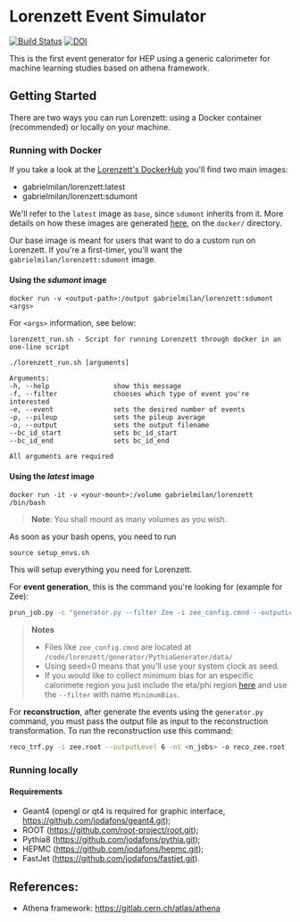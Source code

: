 # Lorenzett Event Simulator

[![Build Status](https://travis-ci.org/jodafons/lorenzett.svg?branch=master)](https://travis-ci.org/jodafons/lorenzett)
[![DOI](https://zenodo.org/badge/248031762.svg)](https://zenodo.org/badge/latestdoi/248031762)

This is the first event generator for HEP using a generic calorimeter for machine learning 
studies based on athena framework.

## Getting Started

There are two ways you can run Lorenzett: using a Docker container (recommended) or locally on your machine.

### Running with Docker

If you take a look at the [Lorenzett's DockerHub](https://hub.docker.com/r/gabrielmilan/lorenzett) you'll find two main images:

* gabrielmilan/lorenzett:latest
* gabrielmilan/lorenzett:sdumont

We'll refer to the `latest` image as `base`, since `sdumont` inherits from it. More details on how these images are generated [here](https://github.com/jodafons/lorenzett/tree/master/docker), on the `docker/` directory.

Our base image is meant for users that want to do a custom run on Lorenzett. If you're a first-timer, you'll want the `gabrielmilan/lorenzett:sdumont` image.

#### Using the *sdumont* image

```
docker run -v <output-path>:/output gabrielmilan/lorenzett:sdumont <args>
```

For `<args>` information, see below:

```
lorenzett_run.sh - Script for running Lorenzett through docker in an one-line script
 
./lorenzett_run.sh [arguments]
 
Arguments:
-h, --help                show this message
-f, --filter              chooses which type of event you're interested
-e, --event               sets the desired number of events
-p, --pileup              sets the pileup average
-o, --output              sets the output filename
--bc_id_start             sets bc_id_start
--bc_id_end               sets bc_id_end
 
All arguments are required
```

#### Using the *latest* image

```
docker run -it -v <your-mount>:/volume gabrielmilan/lorenzett /bin/bash
```

> **Note**: You shall mount as many volumes as you wish.

As soon as your bash opens, you need to run
```
source setup_envs.sh
```

This will setup everything you need for Lorenzett.

For **event generation**, this is the command you're looking for (example for Zee):
```bash
prun_job.py -c "generator.py --filter Zee -i zee_config.cmnd --outputLevel 6 --seed 0 -evt <n_events> --pileupAvg <average-pileup> --bc_id_start -8 --bc_id_end 7" -o zee.root -mt <n_threads> -n <n_jobs>
```

> **Notes**
> - Files like `zee_config.cmnd` are located at `/code/lorenzett/generator/PythiaGenerator/data/`
> - Using seed=0 means that you'll use your system clock as seed.
> - If you would like to collect minimum bias for an especific calorimete region you just include the eta/phi region [here](https://github.com/jodafons/lorenzett/blob/master/scripts/generator.py#L112) and use the `--filter` with name `MinimumBias`.


For **reconstruction**, after generate the events using the `generator.py` command, you must pass the output file as input to the reconstruction transformation. To run the reconstruction use this command:

```bash
reco_trf.py -i zee.root --outputLevel 6 -nt <n_jobs> -o reco_zee.root
```

### Running locally

#### Requirements

- Geant4 (opengl or qt4 is required for graphic interface, https://github.com/jodafons/geant4.git);
- ROOT (https://github.com/root-project/root.git);
- Pythia8 (https://github.com/jodafons/pythia.git);
- HEPMC (https://github.com/jodafons/hepmc.git);
- FastJet (https://github.com/jodafons/fastjet.git).


## References:

- Athena framework: https://gitlab.cern.ch/atlas/athena


